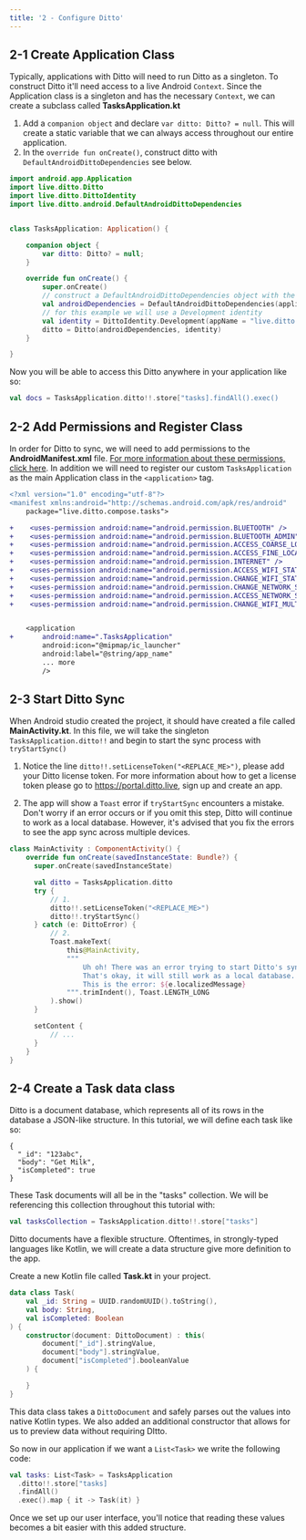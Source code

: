 ```yaml
---
title: '2 - Configure Ditto'
---
```


## 2-1 Create Application Class

Typically, applications with Ditto will need to run Ditto as a singleton. To construct Ditto it'll need access to a live Android `Context`. Since the Application class is a singleton and has the necessary `Context`, we can create a subclass called __TasksApplication.kt__

1. Add a `companion object` and declare `var ditto: Ditto? = null`. This will create a static variable that we can always access throughout our entire application.
2. In the `override fun onCreate()`, construct ditto with `DefaultAndroidDittoDependencies` see below.


```kotlin title="TasksApplication.kt"
import android.app.Application
import live.ditto.Ditto
import live.ditto.DittoIdentity
import live.ditto.android.DefaultAndroidDittoDependencies


class TasksApplication: Application() {

    companion object {
        var ditto: Ditto? = null;
    }

    override fun onCreate() {
        super.onCreate()
        // construct a DefaultAndroidDittoDependencies object with the applicationContext
        val androidDependencies = DefaultAndroidDittoDependencies(applicationContext)
        // for this example we will use a Development identity
        val identity = DittoIdentity.Development(appName = "live.ditto.tasks", dependencies = androidDependencies);
        ditto = Ditto(androidDependencies, identity)
    }

}
```

Now you will be able to access this Ditto anywhere in your application like so:

```kotlin
val docs = TasksApplication.ditto!!.store["tasks].findAll().exec()
```

## 2-2 Add Permissions and Register Class

In order for Ditto to sync, we will need to add permissions to the __AndroidManifest.xml__ file. [For more information about these permissions, click here](/advanced/platform-permissions/android-platform-permissions). In addition we will need to register our custom `TasksApplication` as the main Application class in the `<application>` tag.

```diff title="AndroidManifest.xml" {5-15,18}
<?xml version="1.0" encoding="utf-8"?>
<manifest xmlns:android="http://schemas.android.com/apk/res/android"
    package="live.ditto.compose.tasks">

+    <uses-permission android:name="android.permission.BLUETOOTH" />
+    <uses-permission android:name="android.permission.BLUETOOTH_ADMIN" />
+    <uses-permission android:name="android.permission.ACCESS_COARSE_LOCATION" />
+    <uses-permission android:name="android.permission.ACCESS_FINE_LOCATION" />
+    <uses-permission android:name="android.permission.INTERNET" />
+    <uses-permission android:name="android.permission.ACCESS_WIFI_STATE" />
+    <uses-permission android:name="android.permission.CHANGE_WIFI_STATE" />
+    <uses-permission android:name="android.permission.CHANGE_NETWORK_STATE" />
+    <uses-permission android:name="android.permission.ACCESS_NETWORK_STATE" />
+    <uses-permission android:name="android.permission.CHANGE_WIFI_MULTICAST_STATE" />


    <application
+       android:name=".TasksApplication"
        android:icon="@mipmap/ic_launcher"
        android:label="@string/app_name"
        ... more
        />

```

## 2-3 Start Ditto Sync

When Android studio created the project, it should have created a file called __MainActivity.kt__. In this file, we will take the singleton `TasksApplication.ditto!!` and begin to start the sync process with `tryStartSync()`

1. Notice the line `ditto!!.setLicenseToken("<REPLACE_ME>")`, please add your Ditto license token. For more information about how to get a license token please go to https://portal.ditto.live, sign up and create an app.

2. The app will show a `Toast` error if `tryStartSync` encounters a mistake. Don't worry if an error occurs or if you omit this step, Ditto will continue to work as a local database. However, it's advised that you fix the errors to see the app sync across multiple devices.

```kotlin title="MainActivity" {5-18}
class MainActivity : ComponentActivity() {
    override fun onCreate(savedInstanceState: Bundle?) {
      super.onCreate(savedInstanceState)

      val ditto = TasksApplication.ditto
      try {
          // 1.
          ditto!!.setLicenseToken("<REPLACE_ME>")
          ditto!!.tryStartSync()
      } catch (e: DittoError) {
          // 2.
          Toast.makeText(
              this@MainActivity,
              """
                  Uh oh! There was an error trying to start Ditto's sync feature.
                  That's okay, it will still work as a local database.
                  This is the error: ${e.localizedMessage}
              """.trimIndent(), Toast.LENGTH_LONG
          ).show()
      }

      setContent {
          // ...
      }
    }
}
```


## 2-4 Create a Task data class

Ditto is a document database, which represents all of its rows in the database a JSON-like structure. In this tutorial, we will define each task like so:

```jsonc
{
  "_id": "123abc",
  "body": "Get Milk",
  "isCompleted": true
}
```

These Task documents will all be in the "tasks" collection. We will be referencing this collection throughout this tutorial with:

```kotlin
val tasksCollection = TasksApplication.ditto!!.store["tasks"]
```

Ditto documents have a flexible structure. Oftentimes, in strongly-typed languages like Kotlin, we will create a data structure give more definition to the app.

Create a new Kotlin file called __Task.kt__ in your project.

```kotlin title="Task.kt"
data class Task(
    val _id: String = UUID.randomUUID().toString(),
    val body: String,
    val isCompleted: Boolean
) {
    constructor(document: DittoDocument) : this(
        document["_id"].stringValue,
        document["body"].stringValue,
        document["isCompleted"].booleanValue
    ) {

    }
}
```

This data class takes a `DittoDocument` and safely parses out the values into native Kotlin types. We also added an additional constructor that allows for us to preview data without requiring DItto.

So now in our application if we want a `List<Task>` we write the following code:

```kotlin
val tasks: List<Task> = TasksApplication
  .ditto!!.store["tasks]
  .findAll()
  .exec().map { it -> Task(it) }
```

Once we set up our user interface, you'll notice that reading these values becomes a bit easier with this added structure.
